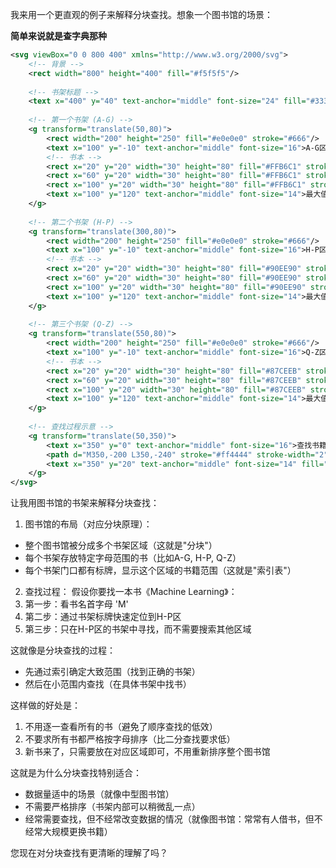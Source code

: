 我来用一个更直观的例子来解释分块查找。想象一个图书馆的场景：

**简单来说就是查字典那种**

```svg
<svg viewBox="0 0 800 400" xmlns="http://www.w3.org/2000/svg">
    <!-- 背景 -->
    <rect width="800" height="400" fill="#f5f5f5"/>
    
    <!-- 书架标题 -->
    <text x="400" y="40" text-anchor="middle" font-size="24" fill="#333">图书馆书架示例</text>
    
    <!-- 第一个书架 (A-G) -->
    <g transform="translate(50,80)">
        <rect width="200" height="250" fill="#e0e0e0" stroke="#666"/>
        <text x="100" y="-10" text-anchor="middle" font-size="16">A-G区</text>
        <!-- 书本 -->
        <rect x="20" y="20" width="30" height="80" fill="#FFB6C1" stroke="#333"/>
        <rect x="60" y="20" width="30" height="80" fill="#FFB6C1" stroke="#333"/>
        <rect x="100" y="20" width="30" height="80" fill="#FFB6C1" stroke="#333"/>
        <text x="100" y="120" text-anchor="middle" font-size="14">最大值: G</text>
    </g>
    
    <!-- 第二个书架 (H-P) -->
    <g transform="translate(300,80)">
        <rect width="200" height="250" fill="#e0e0e0" stroke="#666"/>
        <text x="100" y="-10" text-anchor="middle" font-size="16">H-P区</text>
        <!-- 书本 -->
        <rect x="20" y="20" width="30" height="80" fill="#90EE90" stroke="#333"/>
        <rect x="60" y="20" width="30" height="80" fill="#90EE90" stroke="#333"/>
        <rect x="100" y="20" width="30" height="80" fill="#90EE90" stroke="#333"/>
        <text x="100" y="120" text-anchor="middle" font-size="14">最大值: P</text>
    </g>
    
    <!-- 第三个书架 (Q-Z) -->
    <g transform="translate(550,80)">
        <rect width="200" height="250" fill="#e0e0e0" stroke="#666"/>
        <text x="100" y="-10" text-anchor="middle" font-size="16">Q-Z区</text>
        <!-- 书本 -->
        <rect x="20" y="20" width="30" height="80" fill="#87CEEB" stroke="#333"/>
        <rect x="60" y="20" width="30" height="80" fill="#87CEEB" stroke="#333"/>
        <rect x="100" y="20" width="30" height="80" fill="#87CEEB" stroke="#333"/>
        <text x="100" y="120" text-anchor="middle" font-size="14">最大值: Z</text>
    </g>
    
    <!-- 查找过程示意 -->
    <g transform="translate(50,350)">
        <text x="350" y="0" text-anchor="middle" font-size="16">查找书籍 "Machine Learning" (M字母开头)</text>
        <path d="M350,-200 L350,-240" stroke="#ff4444" stroke-width="2" stroke-dasharray="5,5"/>
        <text x="350" y="20" text-anchor="middle" font-size="14" fill="#666">直接定位到H-P区，然后在区内查找</text>
    </g>
</svg>

```

让我用图书馆的书架来解释分块查找：

1. 图书馆的布局（对应分块原理）：
- 整个图书馆被分成多个书架区域（这就是"分块"）
- 每个书架存放特定字母范围的书（比如A-G, H-P, Q-Z）
- 每个书架门口都有标牌，显示这个区域的书籍范围（这就是"索引表"）

2. 查找过程：
假设你要找一本书《Machine Learning》：
1. 第一步：看书名首字母 'M'
2. 第二步：通过书架标牌快速定位到H-P区
3. 第三步：只在H-P区的书架中寻找，而不需要搜索其他区域

这就像是分块查找的过程：
- 先通过索引确定大致范围（找到正确的书架）
- 然后在小范围内查找（在具体书架中找书）

这样做的好处是：
1. 不用逐一查看所有的书（避免了顺序查找的低效）
2. 不要求所有书都严格按字母排序（比二分查找要求低）
3. 新书来了，只需要放在对应区域即可，不用重新排序整个图书馆

这就是为什么分块查找特别适合：
- 数据量适中的场景（就像中型图书馆）
- 不需要严格排序（书架内部可以稍微乱一点）
- 经常需要查找，但不经常改变数据的情况（就像图书馆：常常有人借书，但不经常大规模更换书籍）

您现在对分块查找有更清晰的理解了吗？
<!--stackedit_data:
eyJoaXN0b3J5IjpbLTE0NTk3MTE5OTJdfQ==
-->